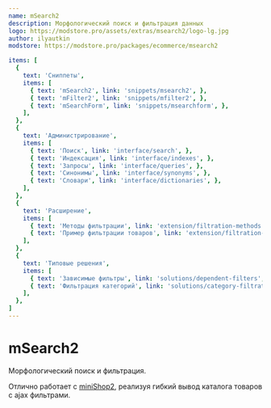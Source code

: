 ```yaml
---
name: mSearch2
description: Морфологический поиск и фильтрация данных
logo: https://modstore.pro/assets/extras/msearch2/logo-lg.jpg
author: ilyautkin
modstore: https://modstore.pro/packages/ecommerce/msearch2

items: [
  {
    text: 'Сниппеты',
    items: [
      { text: 'mSearch2', link: 'snippets/msearch2', },
      { text: 'mFilter2', link: 'snippets/mfilter2', },
      { text: 'mSearchForm', link: 'snippets/msearchform', },
    ],
  },
  {
    text: 'Администрирование',
    items: [
      { text: 'Поиск', link: 'interface/search', },
      { text: 'Индексация', link: 'interface/indexes', },
      { text: 'Запросы', link: 'interface/queries', },
      { text: 'Синонимы', link: 'interface/synonyms', },
      { text: 'Словари', link: 'interface/dictionaries', },
    ],
  },
  {
    text: 'Расширение',
    items: [
      { text: 'Методы фильтрации', link: 'extension/filtration-methods', },
      { text: 'Пример фильтрации товаров', link: 'extension/filtration-product-example', },
    ],
  },
  {
    text: 'Типовые решения',
    items: [
      { text: 'Зависимые фильтры', link: 'solutions/dependent-filters', },
      { text: 'Фильтрация категорий', link: 'solutions/category-filtration', },
    ],
  },
]
---
```

# mSearch2

Морфологический поиск и фильтрация.

Отлично работает с [miniShop2][1], реализуя гибкий вывод каталога товаров с ajax фильтрами.

[1]: /components/minishop2/
